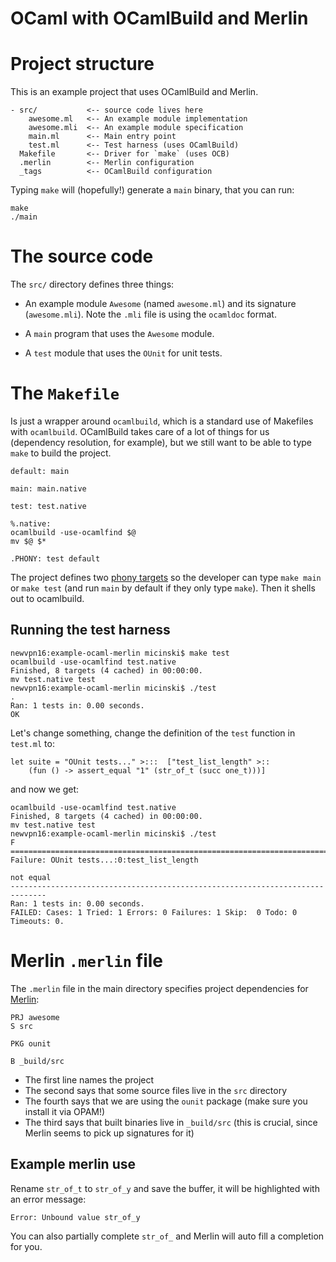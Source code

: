OCaml with OCamlBuild and Merlin
================================

# Project structure

This is an example project that uses OCamlBuild and Merlin.

    - src/           <-- source code lives here
        awesome.ml   <-- An example module implementation
        awesome.mli  <-- An example module specification
        main.ml      <-- Main entry point
        test.ml      <-- Test harness (uses OCamlBuild)
      Makefile       <-- Driver for `make` (uses OCB)
      .merlin        <-- Merlin configuration
      _tags          <-- OCamlBuild configuration

Typing `make` will (hopefully!) generate a `main` binary, that you can
run:
    
    make
    ./main

# The source code

The `src/` directory defines three things:

- An example module `Awesome` (named `awesome.ml`) and its signature
  (`awesome.mli`).  Note the `.mli` file is using the `ocamldoc`
  format.

- A `main` program that uses the `Awesome` module.

- A `test` module that uses the `OUnit` for unit tests.

# The `Makefile`

Is just a wrapper around `ocamlbuild`, which is a standard use of
Makefiles with `ocamlbuild`.  OCamlBuild takes care of a lot of things
for us (dependency resolution, for example), but we still want to be
able to type `make` to build the project.

    default: main

    main: main.native

    test: test.native

    %.native: 
	ocamlbuild -use-ocamlfind $@
	mv $@ $*

    .PHONY: test default

The project defines two
[phony targets](http://stackoverflow.com/questions/2145590/what-is-the-purpose-of-phony-in-a-makefile)
so the developer can type `make main` or `make test` (and run `main`
by default if they only type `make`).  Then it shells out to
ocamlbuild.

## Running the test harness

    newvpn16:example-ocaml-merlin micinski$ make test
    ocamlbuild -use-ocamlfind test.native
    Finished, 8 targets (4 cached) in 00:00:00.
    mv test.native test
    newvpn16:example-ocaml-merlin micinski$ ./test
    .
    Ran: 1 tests in: 0.00 seconds.
    OK

Let's change something, change the definition of the `test` function
in `test.ml` to:

    let suite = "OUnit tests..." >:::  ["test_list_length" >::
        (fun () -> assert_equal "1" (str_of_t (succ one_t)))]

and now we get:

    ocamlbuild -use-ocamlfind test.native
    Finished, 8 targets (4 cached) in 00:00:00.
    mv test.native test
    newvpn16:example-ocaml-merlin micinski$ ./test
    F
    ==============================================================================
    Failure: OUnit tests...:0:test_list_length

    not equal
    ------------------------------------------------------------------------------
    Ran: 1 tests in: 0.00 seconds.
    FAILED: Cases: 1 Tried: 1 Errors: 0 Failures: 1 Skip:  0 Todo: 0 Timeouts: 0.

# Merlin `.merlin` file

The `.merlin` file in the main directory specifies project
dependencies for [Merlin](https://github.com/the-lambda-church/merlin):

    PRJ awesome
    S src

    PKG ounit

    B _build/src

- The first line names the project
- The second says that some source files live in the `src` directory
- The fourth says that we are using the `ounit` package (make sure you
  install it via OPAM!)
- The third says that built binaries live in `_build/src` (this is
  crucial, since Merlin seems to pick up signatures for it)

## Example merlin use

Rename `str_of_t` to `str_of_y` and save the buffer, it will be
highlighted with an error message:

    Error: Unbound value str_of_y

You can also partially complete `str_of_` and Merlin will auto fill a
completion for you.





